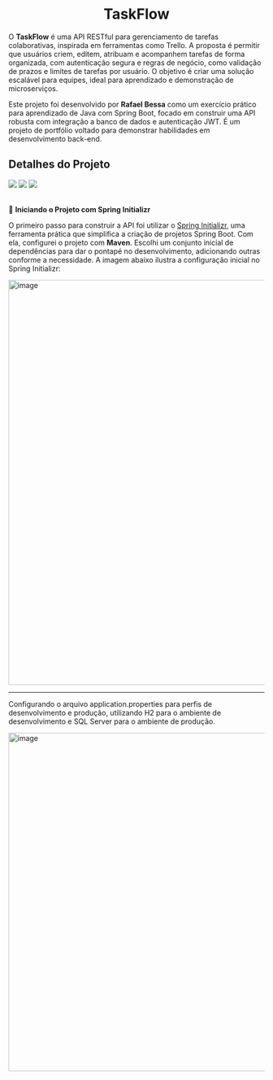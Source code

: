 <div align="center" id="top">

# TaskFlow 

</div>

O **TaskFlow** é uma API RESTful para gerenciamento de tarefas colaborativas, inspirada em ferramentas como Trello. A proposta é permitir que usuários criem, editem, atribuam e acompanhem tarefas de forma organizada, com autenticação segura e regras de negócio, como validação de prazos e limites de tarefas por usuário. O objetivo é criar uma solução escalável para equipes, ideal para aprendizado e demonstração de microserviços.

Este projeto foi desenvolvido por **Rafael Bessa** como um exercício prático para aprendizado de Java com Spring Boot, focado em construir uma API robusta com integração a banco de dados e autenticação JWT. É um projeto de portfólio voltado para demonstrar habilidades em desenvolvimento back-end.

## Detalhes do Projeto

<div>
  <img src="https://img.shields.io/badge/Java-0073b7?style=for-the-badge&logo=java&logoColor=white&color=orange">
  <img src="https://img.shields.io/badge/Spring-6DB33F?style=for-the-badge&logo=spring&logoColor=white">
  <img src="https://img.shields.io/badge/Spring%20Boot-3.5.5-green.svg?style=for-the-badge&logo=spring-boot">
</div>
<br>

🚀 **Iniciando o Projeto com Spring Initializr**

O primeiro passo para construir a API foi utilizar o [Spring Initializr](https://start.spring.io), uma ferramenta prática que simplifica a criação de projetos Spring Boot. Com ela, configurei o projeto com **Maven**. Escolhi um conjunto inicial de dependências para dar o pontapé no desenvolvimento, adicionando outras conforme a necessidade. A imagem abaixo ilustra a configuração inicial no Spring Initializr:

<img width="1710" height="797" alt="image" src="https://github.com/user-attachments/assets/53ca5c26-70b3-4aab-9604-c0415e99d3a2" />

<hr>

Configurando o arquivo application.properties para perfis de desenvolvimento e produção, utilizando H2 para o ambiente de desenvolvimento e SQL Server para o ambiente de produção.

<img width="1429" height="666" alt="image" src="https://github.com/user-attachments/assets/ee3cfca8-0ec4-4f44-93a0-85fa3f6c7b1e" />


